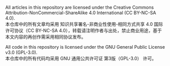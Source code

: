 All articles in this repository are licensed under the Creative Commons Attribution-NonCommercial-ShareAlike 4.0 International (CC BY-NC-SA 4.0).<br>
本仓库中的所有文章均采用 知识共享署名-非商业性使用-相同方式共享 4.0 国际许可协议（CC BY-NC-SA 4.0），转载请注明作者与出处，禁止商业用途，基于本文内容的再创作需采用相同协议发布。<br>

All code in this repository is licensed under the GNU General Public License v3.0 (GPL-3.0).<br>
本仓库中的所有代码均采用 GNU 通用公共许可证 第3版（GPL-3.0） 许可。<br>
